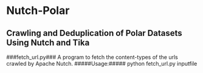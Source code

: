 # Nutch-Polar #
Crawling and Deduplication of Polar Datasets Using Nutch and Tika
------------------------------------------------------------------------------------------------------------------------
###fetch_url.py###
A program to fetch the content-types of the urls crawled by Apache Nutch.
#####Usage:#####
python fetch_url.py inputfile

